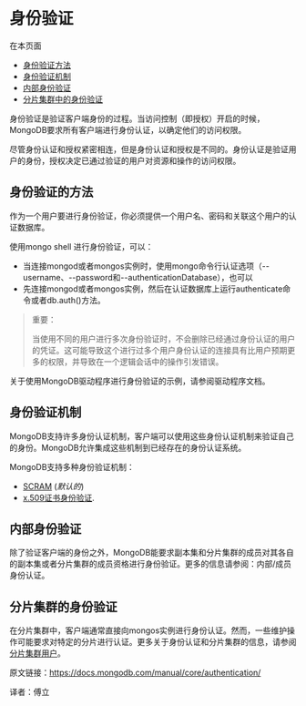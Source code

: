 # 身份验证

在本页面

- [身份验证方法](https://docs.mongodb.com/manual/core/authentication/#authentication-methods)
- [身份验证机制](https://docs.mongodb.com/manual/core/authentication/#authentication-mechanisms)
- [内部身份验证](https://docs.mongodb.com/manual/core/authentication/#internal-authentication)
- [分片集群中的身份验证](https://docs.mongodb.com/manual/core/authentication/#authentication-on-sharded-clusters)


身份验证是验证客户端身份的过程。当访问控制（即授权）开启的时候，MongoDB要求所有客户端进行身份认证，以确定他们的访问权限。

尽管身份认证和授权紧密相连，但是身份认证和授权是不同的。身份认证是验证用户的身份，授权决定已通过验证的用户对资源和操作的访问权限。


## 身份验证的方法

作为一个用户要进行身份验证，你必须提供一个用户名、密码和关联这个用户的认证数据库。

使用mongo shell 进行身份验证，可以：

- 当连接mongod或者mongos实例时，使用mongo命令行认证选项（--username、--password和--authenticationDatabase），也可以
- 先连接mongod或者mongos实例，然后在认证数据库上运行authenticate命令或者db.auth()方法。


> 重要：
>
> 当使用不同的用户进行多次身份验证时，不会删除已经通过身份认证的用户的凭证。这可能导致这个进行过多个用户身份认证的连接具有比用户预期更多的权限，并导致在一个逻辑会话中的操作引发错误。

关于使用MongoDB驱动程序进行身份验证的示例，请参阅驱动程序文档。


## 身份验证机制


MongoDB支持许多身份认证机制，客户端可以使用这些身份认证机制来验证自己的身份。MongoDB允许集成这些机制到已经存在的身份认证系统。

MongoDB支持多种身份验证机制：

- [SCRAM](https://docs.mongodb.com/manual/core/security-scram/#authentication-scram) (*默认的*)
- [x.509证书身份验证](https://docs.mongodb.com/manual/core/security-x.509/#security-auth-x509).


## 内部身份验证

除了验证客户端的身份之外，MongoDB能要求副本集和分片集群的成员对其各自的副本集或者分片集群的成员资格进行身份验证。更多的信息请参阅：内部/成员身份认证。

## 分片集群的身份验证

在分片集群中，客户端通常直接向mongos实例进行身份认证。然而，一些维护操作可能要求对特定的分片进行认证。更多关于身份认证和分片集群的信息，请参阅[分片集群用户](https://docs.mongodb.com/manual/core/security-users/#sharding-security)。



原文链接：https://docs.mongodb.com/manual/core/authentication/

译者：傅立
